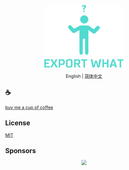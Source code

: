 <p align="center">
<img height="200" src="./assets/kv.png" alt="export what">
</p>
<p align="center"> English | <a href="./README_zh.md">简体中文</a></p>


## :coffee:

[buy me a cup of coffee](https://github.com/Simon-He95/sponsor)

## License

[MIT](./license)

## Sponsors

<p align="center">
  <a href="https://cdn.jsdelivr.net/gh/Simon-He95/sponsor/sponsors.svg">
    <img src="https://cdn.jsdelivr.net/gh/Simon-He95/sponsor/sponsors.png"/>
  </a>
</p>
